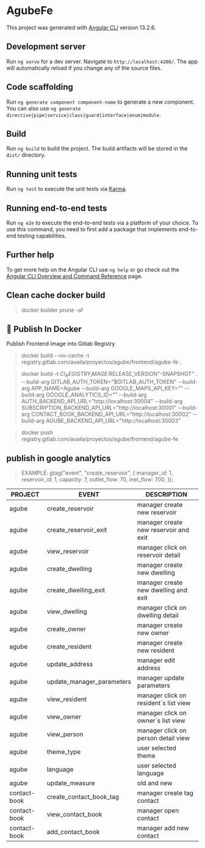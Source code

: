# AgubeFe

This project was generated with [Angular CLI](https://github.com/angular/angular-cli) version 13.2.6.

## Development server

Run `ng serve` for a dev server. Navigate to `http://localhost:4200/`. The app will automatically reload if you change any of the source files.

## Code scaffolding

Run `ng generate component component-name` to generate a new component. You can also use `ng generate directive|pipe|service|class|guard|interface|enum|module`.

## Build

Run `ng build` to build the project. The build artifacts will be stored in the `dist/` directory.

## Running unit tests

Run `ng test` to execute the unit tests via [Karma](https://karma-runner.github.io).

## Running end-to-end tests

Run `ng e2e` to execute the end-to-end tests via a platform of your choice. To use this command, you need to first add a package that implements end-to-end testing capabilities.

## Further help

To get more help on the Angular CLI use `ng help` or go check out the [Angular CLI Overview and Command Reference](https://angular.io/cli) page.

## Clean cache docker build

> docker builder prune -af

## 🐋 Publish In Docker

Publish Frontend Image into Gitlab Registry

> docker build --no-cache -t registry.gitlab.com/availa/proyectos/agube/frontend/agube-fe .

> docker build -t $CI_REGISTRY_IMAGE:$RELEASE_VERSION"-SNAPSHOT" . --build-arg GITLAB_AUTH_TOKEN="$GITLAB_AUTH_TOKEN" --build-arg APP_NAME=Agube --build-arg GOOGLE_MAPS_API_KEY="" --build-arg GOOGLE_ANALYTICS_ID="" --build-arg AUTH_BACKEND_API_URL="http://localhost:30004" --build-arg SUBSCRIPTION_BACKEND_API_URL="http://localhost:30001" --build-arg CONTACT_BOOK_BACKEND_API_URL="http://localhost:30002" --build-arg AGUBE_BACKEND_API_URL="http://localhost:30003"

> docker push registry.gitlab.com/availa/proyectos/agube/frontend/agube-fe

## publish in google analytics
> EXAMPLE:
    gtag("event", "create_reservoir", {
        manager_id: 1,
        reservoir_id: 1,
        capacity: 7,
        outlet_flow: 70,
        inet_flow: 700,
    });


|PROJECT |EVENT | DESCRIPTION |
|---|---|---|
| agube | create_reservoir | manager create new reservoir |
| agube | create_reservoir_exit | manager create new reservoir and exit |
| agube | view_reservoir | manager click on reservoir detail |
| agube | create_dwelling | manager create new dwelling |
| agube | create_dwelling_exit | manager create new dwelling and exit |
| agube | view_dwelling | manager click on dwelling detail |
| agube | create_owner | manager create new owner |
| agube | create_resident | manager create new resident |
| agube | update_address | manager edit address |
| agube | update_manager_parameters | manager update parameters |
| agube | view_resident | manager click on resident´s list view |
| agube | view_owner | manager click on owner´s list view |
| agube | view_person | manager click on person detail view |
| agube | theme_type | user selected theme |
| agube | language | user selected language |
| agube | update_measure | old and new |
| contact-book | create_contact_book_tag | manager create tag contact |
| contact-book | view_contact_book | manager open contact |
| contact-book | add_contact_book | manager add new contact |
